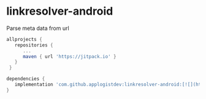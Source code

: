 # linkresolver-android
Parse meta data from url

```gradle
allprojects {
   repositories {
      ...
      maven { url 'https://jitpack.io' }
   }
 }

dependencies {
   implementation 'com.github.applogistdev:linkresolver-android:[![](https://jitpack.io/v/applogistdev/linkresolver-android.svg)](https://jitpack.io/#applogistdev/linkresolver-android)'
}
```
